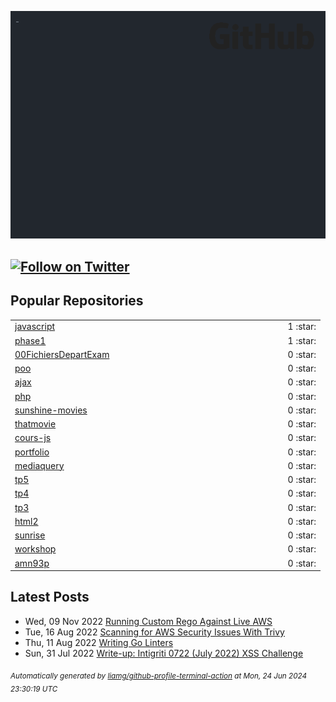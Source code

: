 ![gifOS](os.gif)

[![Follow on Twitter](https://shields.io/twitter/follow/liam_galvin?label=Follow)](https://twitter.com/liam_galvin) 
---

## Popular Repositories
<table>
<tr><td><a href="https://github.com/amn93p/javascript">javascript</a></td><td></td><td align="center" width="12%">1 :star:</td></tr>
<tr><td><a href="https://github.com/amn93p/phase1">phase1</a></td><td></td><td align="center" width="12%">1 :star:</td></tr>
<tr><td><a href="https://github.com/amn93p/00FichiersDepartExam">00FichiersDepartExam</a></td><td></td><td align="center" width="12%">0 :star:</td></tr>
<tr><td><a href="https://github.com/amn93p/poo">poo</a></td><td></td><td align="center" width="12%">0 :star:</td></tr>
<tr><td><a href="https://github.com/amn93p/ajax">ajax</a></td><td></td><td align="center" width="12%">0 :star:</td></tr>
<tr><td><a href="https://github.com/amn93p/php">php</a></td><td></td><td align="center" width="12%">0 :star:</td></tr>
<tr><td><a href="https://github.com/amn93p/sunshine-movies">sunshine-movies</a></td><td></td><td align="center" width="12%">0 :star:</td></tr>
<tr><td><a href="https://github.com/amn93p/thatmovie">thatmovie</a></td><td></td><td align="center" width="12%">0 :star:</td></tr>
<tr><td><a href="https://github.com/amn93p/cours-js">cours-js</a></td><td></td><td align="center" width="12%">0 :star:</td></tr>
<tr><td><a href="https://github.com/amn93p/portfolio">portfolio</a></td><td></td><td align="center" width="12%">0 :star:</td></tr>
<tr><td><a href="https://github.com/amn93p/mediaquery">mediaquery</a></td><td></td><td align="center" width="12%">0 :star:</td></tr>
<tr><td><a href="https://github.com/amn93p/tp5">tp5</a></td><td></td><td align="center" width="12%">0 :star:</td></tr>
<tr><td><a href="https://github.com/amn93p/tp4">tp4</a></td><td></td><td align="center" width="12%">0 :star:</td></tr>
<tr><td><a href="https://github.com/amn93p/tp3">tp3</a></td><td></td><td align="center" width="12%">0 :star:</td></tr>
<tr><td><a href="https://github.com/amn93p/html2">html2</a></td><td></td><td align="center" width="12%">0 :star:</td></tr>
<tr><td><a href="https://github.com/amn93p/sunrise">sunrise</a></td><td></td><td align="center" width="12%">0 :star:</td></tr>
<tr><td><a href="https://github.com/amn93p/workshop">workshop</a></td><td></td><td align="center" width="12%">0 :star:</td></tr>
<tr><td><a href="https://github.com/amn93p/amn93p">amn93p</a></td><td></td><td align="center" width="12%">0 :star:</td></tr>
</table>

## Latest Posts

 - Wed, 09 Nov 2022 [Running Custom Rego Against Live AWS](https://lia.mg/posts/custom-rego-for-aws/)
 - Tue, 16 Aug 2022 [Scanning for AWS Security Issues With Trivy](https://lia.mg/posts/trivy-aws/)
 - Thu, 11 Aug 2022 [Writing Go Linters](https://lia.mg/posts/writing-go-linters/)
 - Sun, 31 Jul 2022 [Write-up: Intigriti 0722 (July 2022) XSS Challenge](https://lia.mg/posts/intigriti-0722/)

<sub><i>Automatically generated by [liamg/github-profile-terminal-action](https://github.com/liamg/github-profile-terminal-action) at Mon, 24 Jun 2024 23:30:19 UTC</i></sub>
